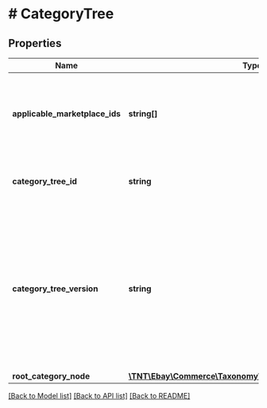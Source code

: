 # # CategoryTree

## Properties

Name | Type | Description | Notes
------------ | ------------- | ------------- | -------------
**applicable_marketplace_ids** | **string[]** | A list of one or more identifiers of the eBay marketplaces that use this category tree. | [optional]
**category_tree_id** | **string** | The unique identifier of this eBay category tree. | [optional]
**category_tree_version** | **string** | The version of this category tree. It&#39;s a good idea to cache this value for comparison so you can determine if this category tree has been modified in subsequent calls. | [optional]
**root_category_node** | [**\TNT\Ebay\Commerce\Taxonomy\V1\Model\CategoryTreeNode**](CategoryTreeNode.md) |  | [optional]

[[Back to Model list]](../../README.md#models) [[Back to API list]](../../README.md#endpoints) [[Back to README]](../../README.md)
